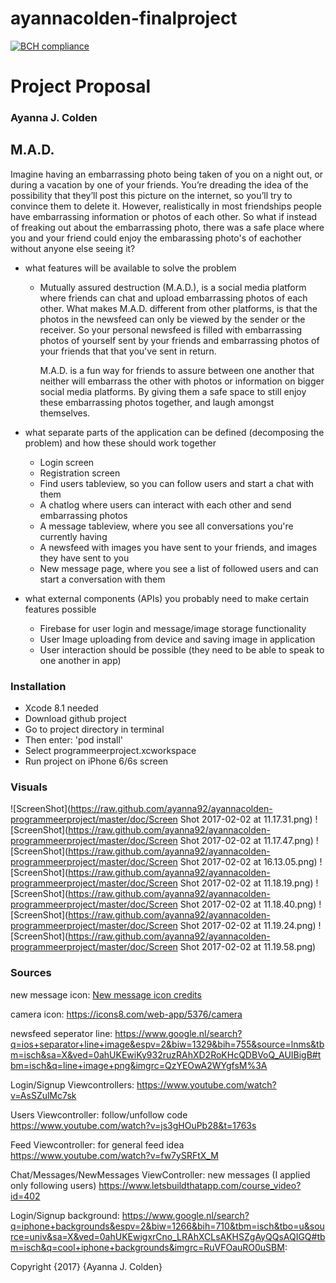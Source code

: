 # ayannacolden-finalproject

[![BCH compliance](https://bettercodehub.com/edge/badge/ayanna92/ayannacolden-programmeerproject)](https://bettercodehub.com)

# Project Proposal
### Ayanna J. Colden

## M.A.D. 
Imagine having an embarrassing photo being taken of you on a night out, or during a vacation by one of your friends. You’re dreading the idea of the possibility that they’ll post this picture on the internet, so you’ll try to convince them to delete it. However, realistically in most friendships people have embarrassing information or photos of each other. So what if instead of freaking out about the embarrassing photo, there was a safe place where you and your friend could enjoy the embarassing photo's of eachother without anyone else seeing it? 

* what features will be available to solve the problem
  * Mutually assured destruction (M.A.D.), is a social media platform where friends can chat and upload embarrassing photos of each other. What makes M.A.D. different from other platforms, is that the photos in the newsfeed can only be viewed by the sender or the receiver. So your personal newsfeed is filled with embarrassing photos of yourself sent by your friends and embarrassing photos of your friends that that you've sent in return. 

      M.A.D. is a fun way for friends to assure between one another that neither will embarrass the other with photos or information on bigger social media platforms. By giving them a safe space to still enjoy these embarrassing photos together, and laugh amongst themselves.

* what separate parts of the application can be defined (decomposing the problem) and how these should work together
  * Login screen
  * Registration screen
  * Find users tableview, so you can follow users and start a chat with them
  * A chatlog where users can interact with each other and send embarrassing photos
  * A message tableview, where you see all conversations you're currently having
  * A newsfeed with images you have sent to your friends, and images they have sent to you
  * New message page, where you see a list of followed users and can start a conversation with them

* what external components (APIs) you probably need to make certain features possible
  * Firebase for user login and message/image storage functionality 
  * User Image uploading from device and saving image in application 
  * User interaction should be possible (they need to be able to speak to one another in app) 
  
### Installation
* Xcode 8.1 needed
* Download github project
* Go to project directory in terminal
* Then enter: 'pod install'
* Select programmeerproject.xcworkspace
* Run project on iPhone 6/6s screen

### Visuals
![ScreenShot](https://raw.github.com/ayanna92/ayannacolden-programmeerproject/master/doc/Screen Shot 2017-02-02 at 11.17.31.png)
![ScreenShot](https://raw.github.com/ayanna92/ayannacolden-programmeerproject/master/doc/Screen Shot 2017-02-02 at 11.17.47.png)
![ScreenShot](https://raw.github.com/ayanna92/ayannacolden-programmeerproject/master/doc/Screen Shot 2017-02-02 at 16.13.05.png)
![ScreenShot](https://raw.github.com/ayanna92/ayannacolden-programmeerproject/master/doc/Screen Shot 2017-02-02 at 11.18.19.png)
![ScreenShot](https://raw.github.com/ayanna92/ayannacolden-programmeerproject/master/doc/Screen Shot 2017-02-02 at 11.18.40.png)
![ScreenShot](https://raw.github.com/ayanna92/ayannacolden-programmeerproject/master/doc/Screen Shot 2017-02-02 at 11.19.24.png)
![ScreenShot](https://raw.github.com/ayanna92/ayannacolden-programmeerproject/master/doc/Screen Shot 2017-02-02 at 11.19.58.png)

### Sources
new message icon:
<a href="https://icons8.com/web-app/39117/New-Message">New message icon credits</a>

camera icon:
https://icons8.com/web-app/5376/camera

newsfeed seperator line:
https://www.google.nl/search?q=ios+separator+line+image&espv=2&biw=1329&bih=755&source=lnms&tbm=isch&sa=X&ved=0ahUKEwiKy932ruzRAhXD2RoKHcQDBVoQ_AUIBigB#tbm=isch&q=line+image+png&imgrc=QzYEOwA2WYgfsM%3A

Login/Signup Viewcontrollers:
https://www.youtube.com/watch?v=AsSZulMc7sk

Users Viewcontroller:
follow/unfollow code
https://www.youtube.com/watch?v=js3gHOuPb28&t=1763s

Feed Viewcontroller:
for general feed idea
https://www.youtube.com/watch?v=fw7ySRFtX_M

Chat/Messages/NewMessages ViewController:
new messages (I applied only following users)
https://www.letsbuildthatapp.com/course_video?id=402

Login/Signup background:
https://www.google.nl/search?q=iphone+backgrounds&espv=2&biw=1266&bih=710&tbm=isch&tbo=u&source=univ&sa=X&ved=0ahUKEwigxrCno_LRAhXCLsAKHSZgAyQQsAQIGQ#tbm=isch&q=cool+iphone+backgrounds&imgrc=RuVFOauRO0uSBM:

Copyright {2017} {Ayanna J. Colden}
